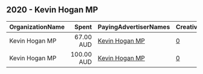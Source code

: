 ## 2020 - Kevin Hogan MP 
|OrganizationName|Spent|PayingAdvertiserNames|CreativeUrls|Impressions|Genders|AgeBrackets|CountryCodes|BillingAddresses|CandidateBallotInformation|
|:---|---:|:---|:---|---:|:---|:---|:---|:---|:---|
|Kevin Hogan MP|67.00 AUD|[Kevin Hogan MP](2020/Kevin_Hogan_MP.md)|[0](https://www.snap.com/political-ads/asset/50b4c0e24c7f90f91cd54c4137fdf7be6b1369328032ded045bb9d903fc66d90?mediaType=mp4)|31,028||17+|australia|"63 Molesworth Street,Lismore,2480,AU"|Kevin Hogan MP|
|Kevin Hogan MP|100.00 AUD|[Kevin Hogan MP](2020/Kevin_Hogan_MP.md)|[0](https://www.snap.com/political-ads/asset/667e95762e1780089477c12e45b389c39c9ffdc44dc843b72b609a1232687cb0?mediaType=mp4)|57,327|||australia|"63 Molesworth Street,Lismore,2480,AU"|Kevin Hogan MP|
